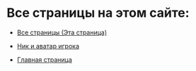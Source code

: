 # Все страницы на этом сайте:

- [Все страницы (Эта страница)](https://frenixer.github.io/sitemap)

- [Ник и аватар игрока](https://frenixer.github.io/nicknameandavatar)

- [Главная страница](https://frenixer.github.io/)